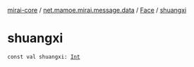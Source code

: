 [mirai-core](../../index.md) / [net.mamoe.mirai.message.data](../index.md) / [Face](index.md) / [shuangxi](./shuangxi.md)

# shuangxi

`const val shuangxi: `[`Int`](https://kotlinlang.org/api/latest/jvm/stdlib/kotlin/-int/index.html)